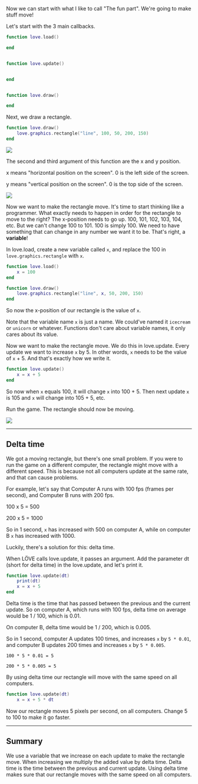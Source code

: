 Now we can start with what I like to call "The fun part". We're going to make stuff move!

Let's start with the 3 main callbacks.

```lua
function love.load()

end


function love.update()


end


function love.draw()

end
```

Next, we draw a rectangle.

```lua
function love.draw()
	love.graphics.rectangle("line", 100, 50, 200, 150)
end
```

![](/images/book/5/rectangle.png)

The second and third argument of this function are the x and y position.

x means "horizontal position on the screen". 0 is the left side of the screen.

y means "vertical position on the screen". 0 is the top side of the screen.

![](/images/book/5/coordinates.png)

Now we want to make the rectangle move. It's time to start thinking like a programmer. What exactly needs to happen in order for the rectangle to move to the right? The x-position needs to go up. 100, 101, 102, 103, 104, etc. But we can't change 100 to 101. 100 is simply 100. We need to have something that can change in any number we want it to be. That's right, a **variable**!

In love.load, create a new variable called `x`, and replace the 100 in `love.graphics.rectangle` with `x`.

```lua
function love.load()
	x = 100	
end

function love.draw()
	love.graphics.rectangle("line", x, 50, 200, 150)
end
```

So now the x-position of our rectangle is the value of `x`.

Note that the variable name `x` is just a name. We could've named it `icecream` or `unicorn` or whatever. Functions don't care about variable names, it only cares about its value.

Now we want to make the rectangle move. We do this in love.update. Every update we want to increase `x` by 5. In other words, `x` needs to be the value of `x` + 5. And that's exactly how we write it.

```lua
function love.update()
	x = x + 5
end
```

So now when `x` equals 100, it will change `x` into 100 + 5. Then next update `x` is 105 and `x` will change into 105 + 5, etc.

Run the game. The rectangle should now be moving.

![](/images/book/5/rectangle_move.gif)

___

## Delta time

We got a moving rectangle, but there's one small problem. If you were to run the game on a different computer, the rectangle might move with a different speed. This is because not all computers update at the same rate, and that can cause problems.

For example, let's say that Computer A runs with 100 fps (frames per second), and Computer B runs with 200 fps.

100 x 5 = 500

200 x 5 = 1000

So in 1 second, `x` has increased with 500 on computer A, while on computer B `x` has increased with 1000.

Luckily, there's a solution for this: delta time.

When LÖVE calls love.update, it passes an argument. Add the parameter dt (short for delta time) in the love.update, and let's print it.

```lua
function love.update(dt)
	print(dt)
	x = x + 5
end
```

Delta time is the time that has passed between the previous and the current update. So on computer A, which runs with 100 fps, delta time on average would be 1 / 100, which is 0.01.

On computer B, delta time would be 1 / 200, which is 0.005.

So in 1 second, computer A updates 100 times, and increases `x` by `5 * 0.01`, and computer B updates 200 times and increases `x` by `5 * 0.005`.

`100 * 5 * 0.01 = 5`

`200 * 5 * 0.005 = 5`

By using delta time our rectangle will move with the same speed on all computers.

```lua
function love.update(dt)
	x = x + 5 * dt
```

Now our rectangle moves 5 pixels per second, on all computers. Change 5 to 100 to make it go faster.

___

## Summary
We use a variable that we increase on each update to make the rectangle move. When increasing we multiply the added value by delta time. Delta time is the time between the previous and current update. Using delta time makes sure that our rectangle moves with the same speed on all computers.
